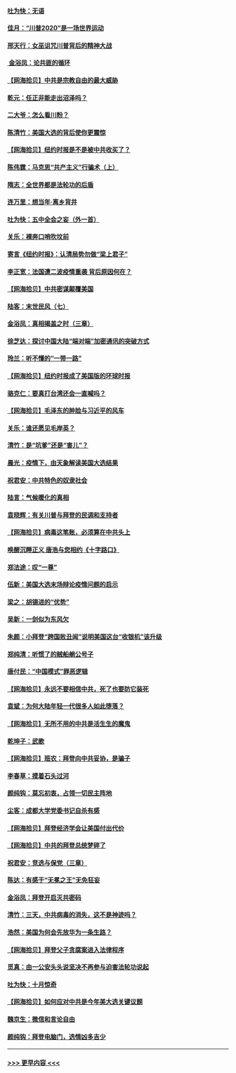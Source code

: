 #### [吐为快：无语](../pages/nsc993/n12518588.md?t=11021151) 
#### [佳月：“川普2020”是一场世界运动](../pages/nsc993/n12518581.md?t=11021151) 
#### [邢天行：女巫诅咒川普背后的精神大战](../pages/nsc993/n12517257.md?t=11021151) 
#### [ 金浴凤：论共匪的循环](../pages/nsc993/n12517133.md?t=11021151) 
#### [【网海拾贝】中共是宗教自由的最大威胁](../pages/nsc993/n12516879.md?t=11021151) 
#### [乾元：任正非能走出沼泽吗？](../pages/nsc993/n12515831.md?t=11021151) 
#### [二大爷：怎么看川粉？](../pages/nsc993/n12515820.md?t=11021151) 
#### [陈清竹：美国大选的背后使你更震惊](../pages/nsc993/n12515589.md?t=11021151) 
#### [【网海拾贝】纽约时报是不是被中共收买了？](../pages/nsc993/n12515122.md?t=11021151) 
#### [陈伟霆：马克思“共产主义”行骗术（上）](../pages/nsc993/n12510217.md?t=11021151) 
#### [隋志：全世界都是法轮功的后盾](../pages/nsc993/n12510636.md?t=11021151) 
#### [连万里：想当年‧离乡背井](../pages/nsc993/n12510623.md?t=11021151) 
#### [吐为快：五中全会之妄（外一首）](../pages/nsc993/n12510470.md?t=11021151) 
#### [关乐：裸奔口哨吹坟前](../pages/nsc993/n12510403.md?t=11021151) 
#### [寄言《纽约时报》：认清局势勿做“梁上君子”](../pages/nsc993/n12510042.md?t=11021151) 
#### [李正宽：法国遭二波疫情重袭 背后原因何在？](../pages/nsc993/n12509971.md?t=11021151) 
#### [【网海拾贝】中共密谋颠覆美国](../pages/nsc993/n12509816.md?t=11021151) 
#### [陆客：末世民风（七）](../pages/nsc993/n12507822.md?t=11021151) 
#### [金浴凤：真相揭盖之时（三章）](../pages/nsc993/n12507804.md?t=11021151) 
#### [徐芝达：探讨中国大陆“端对端”加密通讯的突破方式](../pages/nsc993/n12507682.md?t=11021151) 
#### [玲兰：听不懂的“一带一路”](../pages/nsc993/n12507669.md?t=11021151) 
#### [【网海拾贝】纽约时报成了美国版的环球时报](../pages/nsc993/n12507053.md?t=11021151) 
#### [骆克仁：要真打台湾还会一直喊吗？](../pages/nsc993/n12506843.md?t=11021151) 
#### [【网海拾贝】毛泽东的肿脸与习近平的风车](../pages/nsc993/n12504537.md?t=11021151) 
#### [关乐：谁还愿见毛岸英？](../pages/nsc993/n12503866.md?t=11021151) 
#### [清竹：是“坑爹”还是“害儿”？](../pages/nsc993/n12503034.md?t=11021151) 
#### [晨光：疫情下，由天象解读美国大选结果](../pages/nsc993/n12502536.md?t=11021151) 
#### [祝君安：中共特色的奴隶社会](../pages/nsc993/n12501529.md?t=11021151) 
#### [陆言：气候暖化的真相](../pages/nsc993/n12501183.md?t=11021151) 
#### [袁晓辉：有关川普与拜登的民调和支持者](../pages/nsc993/n12500433.md?t=11021151) 
#### [【网海拾贝】病毒这笔账，必须算在中共头上](../pages/nsc993/n12500320.md?t=11021151) 
#### [唤醒沉睡正义 唐浩与您相约《十字路口》](../pages/nsc993/n12497980.md?t=11021151) 
#### [郑法途：叹“一尊”](../pages/nsc993/n12498837.md?t=11021151) 
#### [伍新：美国大选末场辩论疫情问题的启示](../pages/nsc993/n12498829.md?t=11021151) 
#### [梁之：胡锡进的“优势”](../pages/nsc993/n12498780.md?t=11021151) 
#### [吴新：一剑似为东风欠](../pages/nsc993/n12498772.md?t=11021151) 
#### [朱颜：小拜登“跨国败丑闻”说明美国这台“收银机”该升级](../pages/nsc993/n12498731.md?t=11021151) 
#### [郑纯清：听惯了的贼船艄公号子](../pages/nsc993/n12498721.md?t=11021151) 
#### [唐付民：“中国模式”罪恶逻辑](../pages/nsc993/n12498310.md?t=11021151) 
#### [【网海拾贝】永远不要相信中共，死了也要防它装死](../pages/nsc993/n12498162.md?t=11021151) 
#### [袁斌：为何大陆年轻一代很多人如此堕落？](../pages/nsc993/n12495696.md?t=11021151) 
#### [【网海拾贝】无所不用的中共是活生生的魔鬼](../pages/nsc993/n12495621.md?t=11021151) 
#### [乾坤子：武歌](../pages/nsc993/n12493391.md?t=11021151) 
#### [【网海拾贝】班农：拜登向中共妥协，是骗子](../pages/nsc993/n12492877.md?t=11021151) 
#### [李春草：摸着石头过河](../pages/nsc993/n12491121.md?t=11021151) 
#### [颜纯钩：莫忘初衷，占领一切民主阵地](../pages/nsc993/n12490965.md?t=11021151) 
#### [尘客：成都大学党委书记自杀有感](../pages/nsc993/n12490950.md?t=11021151) 
#### [【网海拾贝】拜登经济学会让美国付出代价](../pages/nsc993/n12489662.md?t=11021151) 
#### [【网海拾贝】中共的拜登总统梦碎了](../pages/nsc993/n12487896.md?t=11021151) 
#### [祝君安：竞选与保党（三章）](../pages/nsc993/n12487258.md?t=11021151) 
#### [陈达：有感于“无冕之王”无免狂妄](../pages/nsc993/n12485133.md?t=11021151) 
#### [金浴凤：拜登开启灭共密码](../pages/nsc993/n12485125.md?t=11021151) 
#### [清竹：三天，中共病毒的消失，这不是神迹吗？](../pages/nsc993/n12485027.md?t=11021151) 
#### [浩然：美国为何会先放华为一条生路？](../pages/nsc993/n12484997.md?t=11021151) 
#### [【网海拾贝】拜登父子贪腐案进入法律程序](../pages/nsc993/n12484957.md?t=11021151) 
#### [觅真：由一公安头头说坚决不再参与迫害法轮功说起](../pages/nsc993/n12484212.md?t=11021151) 
#### [吐为快：十月惊奇](../pages/nsc993/n12484172.md?t=11021151) 
#### [【网海拾贝】如何应对中共是今年美大选关键议题](../pages/nsc993/n12483755.md?t=11021151) 
#### [魏京生：微信和言论自由](../pages/nsc993/n12483372.md?t=11021151) 
#### [颜纯钩：拜登电脑门，选情凶多吉少](../pages/nsc993/n12482666.md?t=11021151) 

----
#### [ >>> 更早内容 <<< ](../indexes/nsc993-earlier.md)

